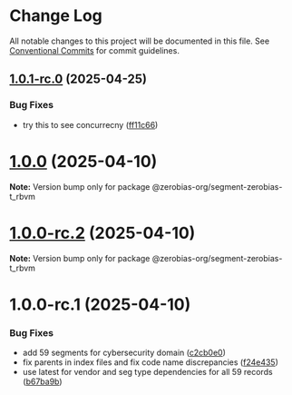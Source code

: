 # Change Log

All notable changes to this project will be documented in this file.
See [Conventional Commits](https://conventionalcommits.org) for commit guidelines.

## [1.0.1-rc.0](https://github.com/zerobias-org/segment/compare/@zerobias-org/segment-zerobias-t_rbvm@1.0.0...@zerobias-org/segment-zerobias-t_rbvm@1.0.1-rc.0) (2025-04-25)


### Bug Fixes

* try this to see concurrecny ([ff11c66](https://github.com/zerobias-org/segment/commit/ff11c66d67cb9f185098fd640d4139178d29ae22))





# [1.0.0](https://github.com/zerobias-org/segment/compare/@zerobias-org/segment-zerobias-t_rbvm@1.0.0-rc.2...@zerobias-org/segment-zerobias-t_rbvm@1.0.0) (2025-04-10)

**Note:** Version bump only for package @zerobias-org/segment-zerobias-t_rbvm





# [1.0.0-rc.2](https://github.com/zerobias-org/segment/compare/@zerobias-org/segment-zerobias-t_rbvm@1.0.0-rc.1...@zerobias-org/segment-zerobias-t_rbvm@1.0.0-rc.2) (2025-04-10)

**Note:** Version bump only for package @zerobias-org/segment-zerobias-t_rbvm





# 1.0.0-rc.1 (2025-04-10)


### Bug Fixes

* add 59 segments for cybersecurity domain ([c2cb0e0](https://github.com/zerobias-org/segment/commit/c2cb0e0c1f1eabb51d7f5a6ae6db98c1516fcdbe))
* fix parents in index files and fix code name discrepancies ([f24e435](https://github.com/zerobias-org/segment/commit/f24e4352453caaa05074cc6bb66ee8ed21a4f11d))
* use latest for vendor and seg type dependencies for all 59 records ([b67ba9b](https://github.com/zerobias-org/segment/commit/b67ba9bed7a90fad3b084161ebc603b5b35214b8))

